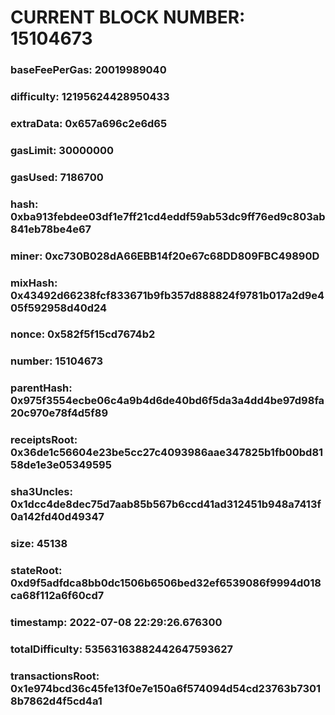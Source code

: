# CURRENT BLOCK NUMBER: 15104673

### baseFeePerGas: 20019989040
### difficulty: 12195624428950433
### extraData: 0x657a696c2e6d65
### gasLimit: 30000000
### gasUsed: 7186700
### hash: 0xba913febdee03df1e7ff21cd4eddf59ab53dc9ff76ed9c803ab841eb78be4e67
### miner: 0xc730B028dA66EBB14f20e67c68DD809FBC49890D
### mixHash: 0x43492d66238fcf833671b9fb357d888824f9781b017a2d9e405f592958d40d24
### nonce: 0x582f5f15cd7674b2
### number: 15104673
### parentHash: 0x975f3554ecbe06c4a9b4d6de40bd6f5da3a4dd4be97d98fa20c970e78f4d5f89
### receiptsRoot: 0x36de1c56604e23be5cc27c4093986aae347825b1fb00bd8158de1e3e05349595
### sha3Uncles: 0x1dcc4de8dec75d7aab85b567b6ccd41ad312451b948a7413f0a142fd40d49347
### size: 45138
### stateRoot: 0xd9f5adfdca8bb0dc1506b6506bed32ef6539086f9994d018ca68f112a6f60cd7
### timestamp: 2022-07-08 22:29:26.676300
### totalDifficulty: 53563163882442647593627
### transactionsRoot: 0x1e974bcd36c45fe13f0e7e150a6f574094d54cd23763b73018b7862d4f5cd4a1
